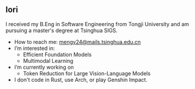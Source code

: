 ## Iori

<!--
**MoyusiteruIori/MoyusiteruIori** is a ✨ _special_ ✨ repository because its `README.md` (this file) appears on your GitHub profile.

Here are some ideas to get you started:

- 🔭 I’m currently working on ...
- 🌱 I’m currently learning ...
- 👯 I’m looking to collaborate on ...
- 🤔 I’m looking for help with ...
- 💬 Ask me about ...
- 📫 How to reach me: ...
- 😄 Pronouns: ...
- ⚡ Fun fact: ...
-->

I received my B.Eng in Software Engineering from Tongji University and am pursuing a master's degree at Tsinghua SIGS.
- How to reach me: mengy24@mails.tsinghua.edu.cn
- I’m interested in:
  - Efficient Foundation Models
  - Multimodal Learning
- I’m currently working on
  - Token Reduction for Large Vision-Language Models
- I don't code in Rust, use Arch, or play Genshin Impact.
